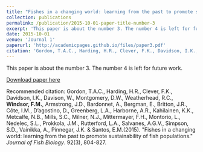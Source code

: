 ```yaml
---
title: "Fishes in a changing world: learning from the past to promote sustainability of fish populations"
collection: publications
permalink: /publication/2015-10-01-paper-title-number-3
excerpt: 'This paper is about the number 3. The number 4 is left for future work.'
date: 2015-10-01
venue: 'Journal 1'
paperurl: 'http://academicpages.github.io/files/paper3.pdf'
citation: 'Gordon, T.A.C., Harding, H.R., Clever, F.K., Davidson, I.K., Davison, W., Montgomery, D.W., Weatherhead, R.C., Windsor, F.M., Armstrong, J.D., Bardonnet, A., Bergman, E., Britton, J.R., Côte, I.M., D’agostino, D., Greenberg, L.A., Harborne, A.R., Kahilainen, K.K., Metcalfe, N.B., Mills, S.C., Milner, N.J., Mittermayer, F.H., Montorio, L., Nedelec, S.L., Prokkola, J.M., Rutterford, L.A., Salvanes, A.G.V., Simpson, S.D., Vainikka, A., Pinnegar, J.K. & Santos, E.M. (2015). &quot;Fishes in a changing world: learning from the past to promote sustainability of fish populations.&quot; <i>Journal of Fish Biology</i>. 92(3), 804-827.'
---
```

This paper is about the number 3. The number 4 is left for future work.

[Download paper here](http://academicpages.github.io/files/paper3.pdf)

Recommended citation: Gordon, T.A.C., Harding, H.R., Clever, F.K., Davidson, I.K., Davison, W., Montgomery, D.W., Weatherhead, R.C., <b>Windsor, F.M.</b>, Armstrong, J.D., Bardonnet, A., Bergman, E., Britton, J.R., Côte, I.M., D’agostino, D., Greenberg, L.A., Harborne, A.R., Kahilainen, K.K., Metcalfe, N.B., Mills, S.C., Milner, N.J., Mittermayer, F.H., Montorio, L., Nedelec, S.L., Prokkola, J.M., Rutterford, L.A., Salvanes, A.G.V., Simpson, S.D., Vainikka, A., Pinnegar, J.K. & Santos, E.M.(2015). "Fishes in a changing world: learning from the past to promote sustainability of fish populations." <i>Journal of Fish Biology</i>. 92(3), 804-827.
